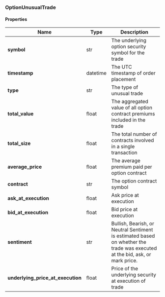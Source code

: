 

[//]: # (CLASS:OptionUnusualTrade)

[//]: # (KIND:object)

### OptionUnusualTrade

#### Properties

[//]: # (START_DEFINITION)

Name | Type | Description
------------ | ------------- | -------------
**symbol** | str | The underlying option security symbol for the trade &nbsp;
**timestamp** | datetime | The UTC timestamp of order placement &nbsp;
**type** | str | The type of unusual trade &nbsp;
**total_value** | float | The aggregated value of all option contract premiums included in the trade &nbsp;
**total_size** | float | The total number of contracts involved in a single transaction &nbsp;
**average_price** | float | The average premium paid per option contract &nbsp;
**contract** | str | The option contract symbol &nbsp;
**ask_at_execution** | float | Ask price at execution &nbsp;
**bid_at_execution** | float | Bid price at execution &nbsp;
**sentiment** | str | Bullish, Bearish, or Neutral Sentiment is estimated based on whether the trade was executed at the bid, ask, or mark price. &nbsp;
**underlying_price_at_execution** | float | Price of the underlying security at execution of trade &nbsp;

[//]: # (END_DEFINITION)



